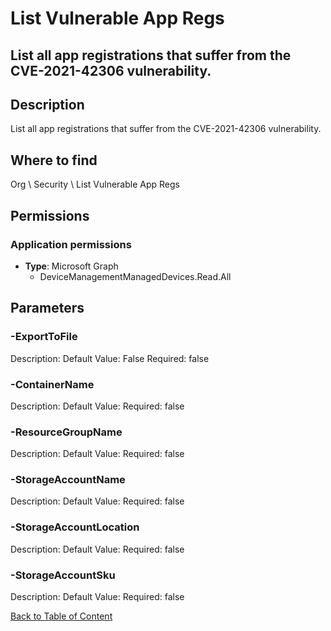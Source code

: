 # List Vulnerable App Regs

## List all app registrations that suffer from the CVE-2021-42306 vulnerability.

## Description
List all app registrations that suffer from the CVE-2021-42306 vulnerability.

## Where to find
Org \ Security \ List Vulnerable App Regs

## Permissions
### Application permissions
- **Type**: Microsoft Graph
  - DeviceManagementManagedDevices.Read.All


## Parameters
### -ExportToFile
Description: 
Default Value: False
Required: false

### -ContainerName
Description: 
Default Value: 
Required: false

### -ResourceGroupName
Description: 
Default Value: 
Required: false

### -StorageAccountName
Description: 
Default Value: 
Required: false

### -StorageAccountLocation
Description: 
Default Value: 
Required: false

### -StorageAccountSku
Description: 
Default Value: 
Required: false


[Back to Table of Content](../../../README.md)

